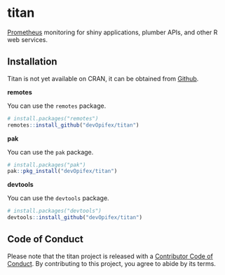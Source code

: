 # titan

[Prometheus](prometheus.io/) monitoring for shiny applications, plumber APIs, and other R web services.

## Installation

Titan is not yet available on CRAN, it can be obtained from [Github](https://github.com/devOpifex/titan).

**remotes**

You can use the `remotes` package.

```r
# install.packages("remotes")
remotes::install_github("devOpifex/titan")
```

**pak**

You can use the `pak` package.

```r
# install.packages("pak")
pak::pkg_install("devOpifex/titan")
```

**devtools**

You can use the `devtools` package.

```r
# install.packages("devtools")
devtools::install_github("devOpifex/titan")
```

## Code of Conduct

Please note that the titan project is released with a [Contributor Code of Conduct](https://titan.opifex.org/contribute). By contributing to this project, you agree to abide by its terms.
